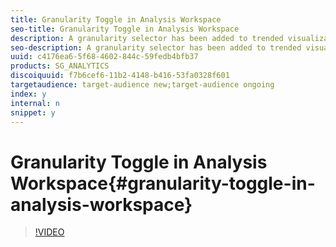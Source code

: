 ```yaml
---
title: Granularity Toggle in Analysis Workspace
seo-title: Granularity Toggle in Analysis Workspace
description: A granularity selector has been added to trended visualization settings to allow you to very easily adjust your data granularity from minute all the way up to year. The setting will adjust both the graph & the source table, saving you the steps of unhiding & manipulating the table.
seo-description: A granularity selector has been added to trended visualization settings to allow you to very easily adjust your data granularity from minute all the way up to year. The setting will adjust both the graph & the source table, saving you the steps of unhiding & manipulating the table.
uuid: c4176ea6-5f68-4602-844c-59fedb4bfb37
products: SG_ANALYTICS
discoiquuid: f7b6cef6-11b2-4148-b416-53fa0328f601
targetaudience: target-audience new;target-audience ongoing
index: y
internal: n
snippet: y
---
```


# Granularity Toggle in Analysis Workspace{#granularity-toggle-in-analysis-workspace}

>[!VIDEO](https://video.tv.adobe.com/v/23548/?quality=12)

